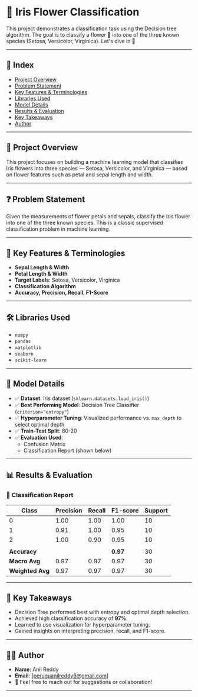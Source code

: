 # 🌸 Iris Flower Classification

This project demonstrates a classification task using the Decision tree algorithm. The goal is to classify a flower 🌸 into one of the three known species (Setosa, Versicolor, Virginica). Let's dive in 🚀

---

## 📌 Index
- [Project Overview](#project-overview)
- [Problem Statement](#problem-statement)
- [Key Features & Terminologies](#key-features--terminologies)
- [Libraries Used](#libraries-used)
- [Model Details](#model-details)
- [Results & Evaluation](#results--evaluation)
- [Key Takeaways](#key-takeaways)
- [Author](#author)

---

## 📖 Project Overview
This project focuses on building a machine learning model that classifies Iris flowers into three species — Setosa, Versicolor, and Virginica — based on flower features such as petal and sepal length and width.

---

## ❓ Problem Statement
Given the measurements of flower petals and sepals, classify the Iris flower into one of the three known species. This is a classic supervised classification problem in machine learning.

---

## 🧠 Key Features & Terminologies
- **Sepal Length & Width**
- **Petal Length & Width**
- **Target Labels**: Setosa, Versicolor, Virginica
- **Classification Algorithm**
- **Accuracy, Precision, Recall, F1-Score**

---

## 🛠️ Libraries Used
- `numpy`
- `pandas`
- `matplotlib`
- `seaborn`
- `scikit-learn`

---

## 🤖 Model Details

- ✅ **Dataset**: Iris dataset (`sklearn.datasets.load_iris()`)
- ✅ **Best Performing Model**: Decision Tree Classifier (`criterion="entropy"`)
- ✅ **Hyperparameter Tuning**: Visualized performance vs. `max_depth` to select optimal depth
- ✅ **Train-Test Split**: 80-20
- ✅ **Evaluation Used**:
  - Confusion Matrix
  - Classification Report (shown below)

---

## 📊 Results & Evaluation

### 🔢 Classification Report

| Class | Precision | Recall | F1-score | Support |
|-------|-----------|--------|----------|---------|
| 0     | 1.00      | 1.00   | 1.00     | 10      |
| 1     | 0.91      | 1.00   | 0.95     | 10      |
| 2     | 1.00      | 0.90   | 0.95     | 10      |
|       |           |        |          |         |
| **Accuracy**     |        |        | **0.97** | 30      |
| **Macro Avg**    | 0.97   | 0.97   | 0.97     | 30      |
| **Weighted Avg** | 0.97   | 0.97   | 0.97     | 30      |

---

## 🔑 Key Takeaways

- Decision Tree performed best with entropy and optimal depth selection.
- Achieved high classification accuracy of **97%**.
- Learned to use visualization for hyperparameter tuning.
- Gained insights on interpreting precision, recall, and F1-score.

---

## 👨‍💻 Author

- **Name**: Anil Reddy  
- **Email**: [peruguanilreddy6@gmail.com]  
- 💬 Feel free to reach out for suggestions or collaboration!

---

